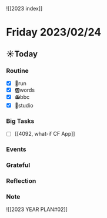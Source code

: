 ![[2023 index]]
# Friday 2023/02/24
## ☀Today
### Routine
- [x] 🏃run
- [x] 🆎words
- [x] 📻bbc
- [x] 📘studio
### Big Tasks
* [ ] [[4092, what-if CF App]]
### Events
### Grateful
### Reflection
### Note

![[2023 YEAR PLAN#02]]